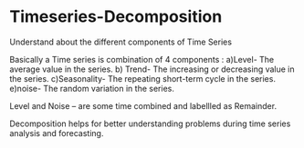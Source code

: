# Timeseries-Decomposition
Understand about the different components of Time Series

Basically a Time series is combination of 4 components :
    a)Level-  The average value in the series.
    b) Trend-  The increasing or decreasing value in the series.
     c)Seasonality- The repeating short-term cycle in the series.
     e)noise-  The random variation in the series.

Level and Noise – are some time combined and labellled as Remainder.

Decomposition helps  for better understanding problems during time series analysis and forecasting.

